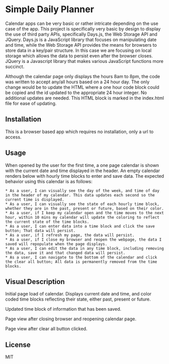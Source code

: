 # Simple Daily Planner
Calendar apps can be very basic or rather intricate depending on the use case of the app.  This project is specifically very basic by design to display the use of third party APIs, specifically Days.js, the Web Storage API and JQuery.  Days.js is a JavaScript library that focuses on manipulating date and time, while the Web Storage API provides the means for browsers to store data in a key/pair structure. In this case we are focusing on local storage which allows the data to persist even after the browser closes. JQuery is a Javascript library that makes various JavaScript functions more succinct.

Although the calendar page only displays the hours 8am to 8pm, the code was written to accept any/all hours based on a 24 hour day.  The only change would be to update the HTML where a one hour code block could be copied and the id updated to the appropriate 24 hour integer. No additional updates are needed.  This HTML block is marked in the index.html file for ease of updating.


## Installation
This is a browser based app which requires no installation, only a url to access.



## Usage
When opened by the user for the first time, a one page calendar is shown with the current date and time displayed in the header.  An empty calendar renders below with hourly time blocks to enter and save data.  The expected behavior using this calendar is as follows:

    * As a user, I can visually see the day of the week, and time of day in the header of my calendar. This data updates each second so the current time is displayed.  
    * As a user, I can visually see the state of each hourly time block, whether they are in the past, present or future, based on their color.  
    * As a user, if I keep my calendar open and the time moves to the next hour, within 10 mins my calendar will update the coloring to reflect the current state of the time blocks.
    * As a user, I can enter data into a time block and click the save button; That data will persist.  
    * As a user, if I refresh my page, the data will persist.  
    * As a user, if I close my browser and reopen the webpage, the data I saved will repopulate when the page displays.  
    * As a user, I can edit the data in any time block, including removing the data, save it and that changed data will persist.  
    * As a user, I can navigate to the bottom of the calendar and click the clear all button; All data is permanently removed from the time blocks.  
    
## Visual Description

Initial page load of calendar.  Displays current date and time, and color coded time blocks reflecting their state, either past, present or future.



Updated time block of information that has been saved.



Page view after closing browser and reopening calendar page.



Page view after clear all button clicked.
    



## License
MIT 
